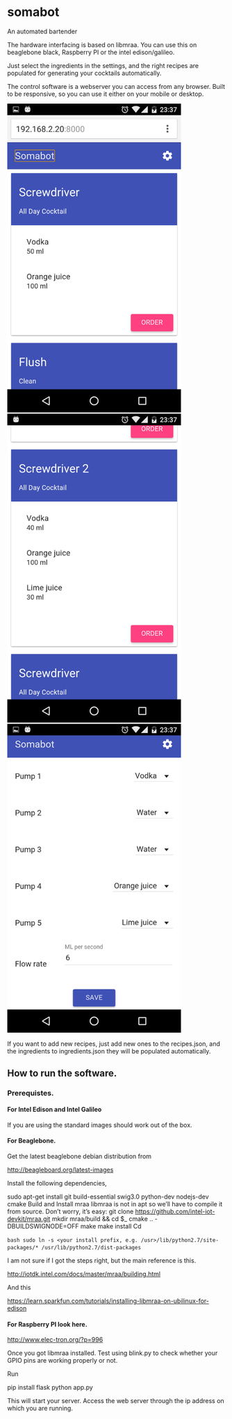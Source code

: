 # somabot
An automated bartender 

The hardware interfacing is based on libmraa. You can use this on beaglebone black, Raspberry PI or the intel edison/galileo. 

Just select the ingredients in the settings, and the right recipes are populated for generating your cocktails automatically. 

The control software is a webserver you can access from any browser. Built to be responsive, so you can use it either on your mobile or desktop. 

<img src="https://github.com/eswarm/somabot/blob/master/screens/home.png" alt="Home" width="400">
<img src="https://github.com/eswarm/somabot/blob/master/screens/home2.png" alt="Home" width="400">
<img src="https://github.com/eswarm/somabot/blob/master/screens/settings.png" alt="Settings" width="400">

If you want to add new recipes, just add new ones to the recipes.json, and the ingredients to ingredients.json they will be populated automatically.

## How to run the software. 

### Prerequistes. 

#### For Intel Edison and Intel Galileo 

If you are using the standard images should work out of the box. 

#### For Beaglebone. 

Get the latest beaglebone debian distribution from 

http://beagleboard.org/latest-images 

Install the following dependencies, 

sudo apt-get install git build-essential swig3.0 python-dev nodejs-dev cmake
Build and Install mraa
libmraa is not in apt so we’ll have to compile it from source. Don’t worry, it’s easy:
git clone https://github.com/intel-iot-devkit/mraa.git
mkdir mraa/build && cd $_
cmake .. -DBUILDSWIGNODE=OFF
make
make install
Cd

```bash sudo ln -s <your install prefix, e.g. /usr>/lib/python2.7/site-packages/* /usr/lib/python2.7/dist-packages ```

I am not sure if I got the steps right, but the main reference is this. 

http://iotdk.intel.com/docs/master/mraa/building.html 

And this 

https://learn.sparkfun.com/tutorials/installing-libmraa-on-ubilinux-for-edison

#### For Raspberry PI look here.     

http://www.elec-tron.org/?p=996

Once you got libmraa installed. Test using blink.py to check whether your GPIO pins are working properly or not. 

Run 

pip install flask 
python app.py 

This will start your server. Access the web server through the ip address on which you are running. 


